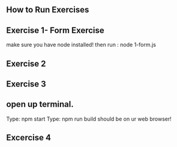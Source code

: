 ## How to Run Exercises

## Exercise 1- Form Exercise 
make sure you have node installed!
then run : node 1-form.js

## Exercise 2

## Exercise 3

## open up terminal.
Type: npm start
Type: npm run build
should be on ur web browser! 

## Excercise 4